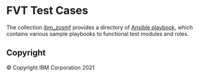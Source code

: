 # FVT Test Cases
The collection [ibm_zosmf](../../../README.md) provides a directory of [Ansible playbook](https://docs.ansible.com/ansible/latest/user_guide/playbooks_intro.html#playbooks-intro), which contains various sample playbooks to functional test modules and roles.

## Copyright
© Copyright IBM Corporation 2021